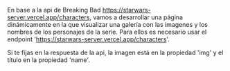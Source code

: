 En base a la api de Breaking Bad https://starwars-server.vercel.app/characters, vamos a desarrollar una página dinámicamente en la que visualizar una galería con las imagenes y los nombres de los personajes de la serie. Para ellos es necesario usar el endpoint 'https://starwars-server.vercel.app/characters'.

Si te fijas en la respuesta de la api, la imagen está en la propiedad 'img' y el título en la propiedad 'name'.